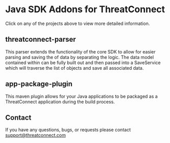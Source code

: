 # Java SDK Addons for ThreatConnect
Click on any of the projects above to view more detailed information.

## threatconnect-parser
This parser extends the functionality of the core SDK to allow for easier parsing and saving the of data by separating the logic. The data model contained within can be fully built out and then passed into a SaveService which will traverse the list of objects and save all associated data.

## app-package-plugin
This maven plugin allows for your Java applications to be packaged as a ThreatConnect application during the build process.

## Contact

If you have any questions, bugs, or requests please contact support@threatconnect.com

